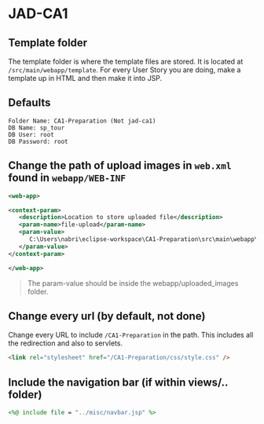 # JAD-CA1

## Template folder

The template folder is where the template files are stored. It is located at `/src/main/webapp/template`. For every User Story you are doing, make a template up in HTML and then make it into JSP.

## Defaults

```
Folder Name: CA1-Preparation (Not jad-ca1)
DB Name: sp_tour
DB User: root
DB Password: root
```

## Change the path of upload images in `web.xml` found in `webapp/WEB-INF`

```xml
<web-app>

<context-param>
   <description>Location to store uploaded file</description>
   <param-name>file-upload</param-name>
   <param-value>
      C:\Users\nabri\eclipse-workspace\CA1-Preparation\src\main\webapp\uploaded_images\
   </param-value>
</context-param>

</web-app>
```

> The param-value should be inside the webapp/uploaded_images folder.

## Change every url (by default, not done)

Change every URL to include `/CA1-Preparation` in the path. This includes all the redirection and also to servlets.

```html
<link rel="stylesheet" href="/CA1-Preparation/css/style.css" />
```

## Include the navigation bar (if within views/.. folder)

```jsp
<%@ include file = "../misc/navbar.jsp" %>
```
